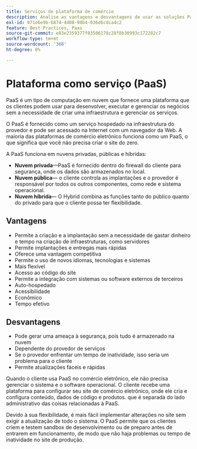 ```yaml
---
title: Serviços de plataforma de comércio
description: Analise as vantagens e desvantagens de usar as soluções PaaS para sua infraestrutura de hospedagem para determinar o que é certo para seu projeto de comércio eletrônico.
exl-id: 071e6e9b-6874-4d08-90b4-036d6cdca4c2
feature: Best Practices, Paas
source-git-commit: e83e2359377f03506178c28f8b30993c172282c7
workflow-type: tm+mt
source-wordcount: '368'
ht-degree: 0%

---
```


# Plataforma como serviço (PaaS)

PaaS é um tipo de computação em nuvem que fornece uma plataforma que os clientes podem usar para desenvolver, executar e gerenciar os negócios sem a necessidade de criar uma infraestrutura e gerenciar os serviços.

O PaaS é fornecido como um serviço hospedado na infraestrutura do provedor e pode ser acessado na Internet com um navegador da Web. A maioria das plataformas de comércio eletrônico funciona como um PaaS, o que significa que você não precisa criar o site do zero.

A PaaS funciona em nuvens privadas, públicas e híbridas:

- **Nuvem privada**—PaaS é fornecido dentro do firewall do cliente para segurança, onde os dados são armazenados no local.
- **Nuvem pública**— o cliente controla as implantações e o provedor é responsável por todos os outros componentes, como rede e sistema operacional.
- **Nuvem híbrida**— O Hybrid combina as funções tanto do público quanto do privado para que o cliente possa ter flexibilidade.

## Vantagens

- Permite a criação e a implantação sem a necessidade de gastar dinheiro e tempo na criação de infraestruturas, como servidores
- Permite implantações e entregas mais rápidas
- Oferece uma vantagem competitiva
- Permite o uso de novos idiomas, tecnologias e sistemas
- Mais flexível
- Acesso ao código do site
- Permite a integração com sistemas ou software externos de terceiros
- Auto-hospedado
- Acessibilidade
- Econômico
- Tempo efetivo

## Desvantagens

- Pode gerar uma ameaça à segurança, pois tudo é armazenado na nuvem
- Dependente do provedor de serviços
- Se o provedor enfrentar um tempo de inatividade, isso seria um problema para o cliente
- Permite atualizações fáceis e rápidas

Quando o cliente usa PaaS no comércio eletrônico, ele não precisa gerenciar o sistema e o software operacional. O cliente recebe uma plataforma para configurar seu site de comércio eletrônico, onde ele cria e configura conteúdo, dados de código e produtos. que é separada do lado administrativo das coisas relacionadas à PaaS.

Devido à sua flexibilidade, é mais fácil implementar alterações no site sem exigir a atualização de todo o sistema. O PaaS permite que os clientes criem e testem sandbox de desenvolvimento ou de preparo antes de entrarem em funcionamento, de modo que não haja problemas ou tempo de inatividade no site de produção.
